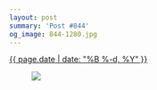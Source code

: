 ```yaml
---
layout: post
summary: 'Post #844'
og_image: 844-1280.jpg
---
```


<div class="post">
 <time>
  <a href="/844">
   {{ page.date | date: "%B %-d, %Y" }}
  </a>
 </time>
 <a href="/844">
  <figure data-taken="6/2/2019">
   <img sizes="(min-width: 700px) 50vw, calc(100vw - 2rem)" src="{{ site.assets_url }}/844-640.jpg" srcset="{{ site.assets_url }}/844-320.jpg 320w, {{ site.assets_url }}/844-640.jpg 640w, {{ site.assets_url }}/844-960.jpg 960w, {{ site.assets_url }}/844-1280.jpg 1280w"/>
  </figure>
 </a>
</div>
